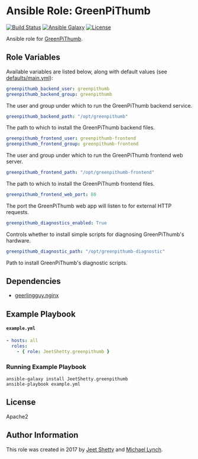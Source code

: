 # Ansible Role: GreenPiThumb

[![Build Status](https://travis-ci.org/JeetShetty/ansible-role-greenpithumb.svg?branch=master)](https://travis-ci.org/JeetShetty/ansible-role-greenpithumb)
[![Ansible Galaxy](https://img.shields.io/badge/ansible--galaxy-greenpithumb-blue.svg?style=flat-square)](https://galaxy.ansible.com/JeetShetty/greenpithumb)
[![License](http://img.shields.io/:license-apache-blue.svg?style=flat-square)](LICENSE)

Ansible role for [GreenPiThumb](https://github.com/JeetShetty/greenpithumb).

## Role Variables

Available variables are listed below, along with default values (see [defaults/main.yml](defaults/main.yml)):

```yaml
greenpithumb_backend_user: greenpithumb
greenpithumb_backend_group: greenpithumb
```

The user and group under which to run the GreenPiThumb backend service.

```yaml
greenpithumb_backend_path: "/opt/greenpithumb"
```

The path to which to install the GreenPiThumb backend files.

```yaml
greenpithumb_frontend_user: greenpithumb-frontend
greenpithumb_frontend_group: greenpithumb-frontend
```

The user and group under which to run the GreenPiThumb frontend web server.

```yaml
greenpithumb_frontend_path: "/opt/greenpithumb-frontend"
```

The path to which to install the GreenPiThumb frontend files.

```yaml
greenpithumb_frontend_web_port: 80
```

The port the GreenPiThumb web app will listen to for external HTTP requests.

```yaml
greenpithumb_diagnostics_enabled: True
```

Controls whether to install simple scripts for diagnosing GreenPiThumb's
hardware.

```yaml
greenpithumb_diagnostic_path: "/opt/greenpithumb-diagnostic"
```

Path to install GreenPiThumb's diagnostic scripts.

## Dependencies

* [geerlingguy.nginx](https://galaxy.ansible.com/geerlingguy/nginx/)

## Example Playbook

#### `example.yml`

```yaml
- hosts: all
  roles:
    - { role: JeetShetty.greenpithumb }
```

### Running Example Playbook

```shell
ansible-galaxy install JeetShetty.greenpithumb
ansible-playbook example.yml
```

## License

Apache2

## Author Information

This role was created in 2017 by [Jeet Shetty](https://github.com/JeetShetty) and [Michael Lynch](http://mtlynch.io).
